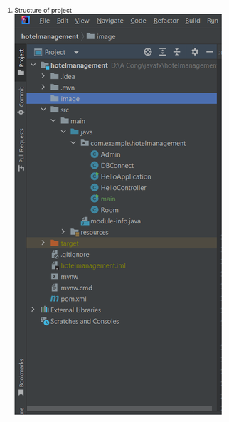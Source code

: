 1. Structure of project<br>
![](https://github.com/congbio/Javafx/blob/main/images/folderstructure.png)
